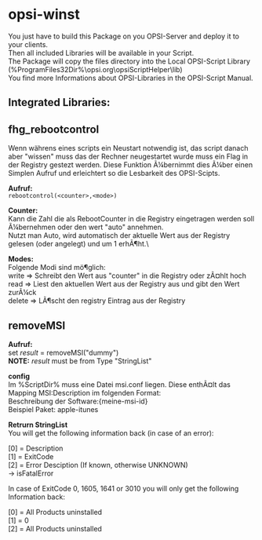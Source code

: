 # opsi-winst
You just have to build this Package on you OPSI-Server and deploy it to your clients.\
Then all included Libraries will be available in your Script. \
The Package will copy the files directory into the Local OPSI-Script Library (%ProgramFiles32Dir%\opsi.org\opsiScriptHelper\lib)\
You find more Informations about OPSI-Libraries in the OPSI-Script Manual. 

## Integrated Libraries: ##


## fhg_rebootcontrol ##
Wenn währens eines scripts ein Neustart notwendig ist, das script danach aber "wissen" muss das der Rechner neugestartet wurde muss ein Flag in der 
Registry gestezt werden.
Diese Funktion Ã¼bernimmt dies Ã¼ber einen Simplen Aufruf und erleichtert so die Lesbarkeit des OPSI-Scipts.

**Aufruf:**\
`rebootcontrol(<counter>,<mode>)`

**Counter:** \
    Kann die Zahl die als RebootCounter in die Registry eingetragen werden soll Ã¼bernehmen oder den wert "auto" annehmen.\
    Nutzt man Auto, wird automatisch der aktuelle Wert aus der Registry gelesen (oder angelegt) und um 1 erhÃ¶ht.\
    
    
**Modes:**\
Folgende Modi sind mö¶glich:\
    write => Schreibt den Wert aus "counter" in die Registry oder zÃ¤hlt hoch\
    read => Liest den aktuellen Wert aus der Registry aus und gibt den Wert zurÃ¼ck\
    delete => LÃ¶scht den registry Eintrag aus der Registry
    
    
## removeMSI ##
**Aufruf:**\
set $result$ = removeMSI("dummy")\
**NOTE:** $result$ must be from Type "StringList"

**config**\
Im %ScriptDir% muss eine Datei msi.conf liegen. Diese enthÃ¤lt das Mapping MSI:Description im folgenden Format:\
Beschreibung der Software:{meine-msi-id}\
Beispiel Paket: apple-itunes

**Retrurn StringList**\
You will get the following information back (in case of an error):

[0] = Description\
[1] = ExitCode\
[2] = Error Desciption (If known, otherwise UNKNOWN)\
-> isFatalError

In case of ExitCode 0, 1605, 1641 or 3010 you will only get the following Information back:

[0] = All Products uninstalled\
[1] = 0\
[2] = All Products uninstalled



